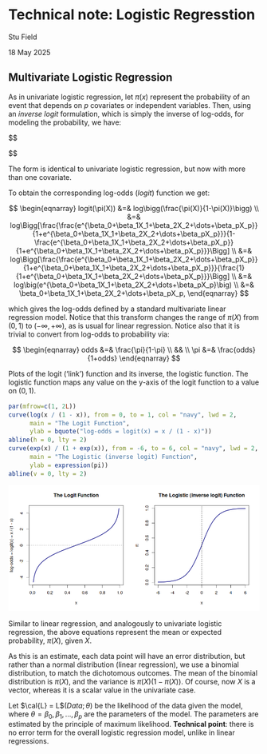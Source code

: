 # Technical note: Logistic Regresstion

Stu Field

18 May 2025

## Multivariate Logistic Regression

As in univariate logistic regression, let $\pi(x)$ represent the
probability of an event that depends on $p$ covariates or independent
variables. Then, using an *inverse logit* formulation, which is simply
the inverse of log-odds, for modeling the probability, we have:

\$\$

\$\$

The form is identical to univariate logistic regression, but now with
more than one covariate.

To obtain the corresponding log-odds (*logit*) function we get:

$$
\begin{eqnarray}
  logit(\pi(X)) &=& log\bigg(\frac{\pi(X)}{1-\pi(X)}\bigg) \\
                &=& log\Bigg[\frac{\frac{e^{\beta_0+\beta_1X_1+\beta_2X_2+\dots+\beta_pX_p}}{1+e^{\beta_0+\beta_1X_1+\beta_2X_2+\dots+\beta_pX_p}}}{1-\frac{e^{\beta_0+\beta_1X_1+\beta_2X_2+\dots+\beta_pX_p}}{1+e^{\beta_0+\beta_1X_1+\beta_2X_2+\dots+\beta_pX_p}}}\Bigg] \\
                &=& log\Bigg[\frac{\frac{e^{\beta_0+\beta_1X_1+\beta_2X_2+\dots+\beta_pX_p}}{1+e^{\beta_0+\beta_1X_1+\beta_2X_2+\dots+\beta_pX_p}}}{\frac{1}{1+e^{\beta_0+\beta_1X_1+\beta_2X_2+\dots+\beta_pX_p}}}\Bigg] \\
                &=& log\big(e^{\beta_0+\beta_1X_1+\beta_2X_2+\dots+\beta_pX_p}\big) \\
                &=& \beta_0+\beta_1X_1+\beta_2X_2+\dots+\beta_pX_p,
\end{eqnarray}
$$

which gives the log-odds defined by a standard multivariate linear
regression model. Notice that this transform changes the range of
$\pi(X)$ from $(0,1)$ to $(-\infty, +\infty)$, as is usual for linear
regression. Notice also that it is trivial to convert from log-odds to
probability via:

$$
\begin{eqnarray}
  odds &=& \frac{\pi}{1-\pi} \\
  && \\
  \pi  &=& \frac{odds}{1+odds}
\end{eqnarray}
$$

Plots of the logit (‘link’) function and its inverse, the logistic
function. The logistic function maps any value on the y-axis of the
logit function to a value on $(0, 1)$.

``` r
par(mfrow=c(1, 2L))
curve(log(x / (1 - x)), from = 0, to = 1, col = "navy", lwd = 2,
      main = "The Logit Function",
      ylab = bquote("log-odds = logit(x) = x / (1 - x)"))
abline(h = 0, lty = 2)
curve(exp(x) / (1 + exp(x)), from = -6, to = 6, col = "navy", lwd = 2,
      main = "The Logistic (inverse logit) Function",
      ylab = expression(pi))
abline(v = 0, lty = 2)
```

![](figures/logistic-logit-1.png)

Similar to linear regression, and analogously to univariate logistic
regression, the above equations represent the mean or expected
probability, $\pi(X)$, given $X$.

As this is an estimate, each data point will have an error distribution,
but rather than a normal distribution (linear regression), we use a
binomial distribution, to match the dichotomous outcomes. The mean of
the binomial distribution is $\pi(X)$, and the variance is
$\pi(X)(1-\pi(X))$. Of course, now $X$ is a vector, whereas it is a
scalar value in the univariate case.

Let $\cal{L} = L$$(Data; \theta)$ be the likelihood of the data given
the model, where $\theta = {\beta_0, \beta_1,\dots,\beta_p}$ are the
parameters of the model. The parameters are estimated by the principle
of maximum likelihood. **Technical point**: there is no error term for
the overall logistic regression model, unlike in linear regressions.
